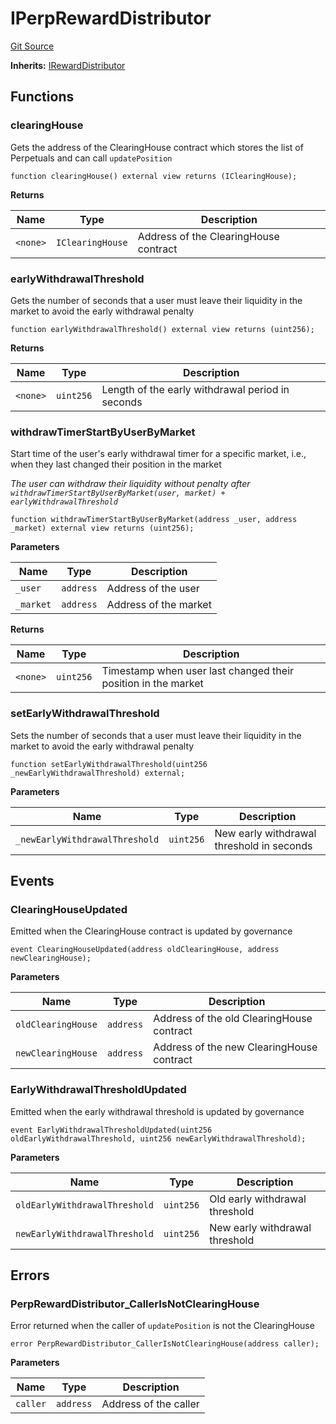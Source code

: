 # IPerpRewardDistributor

[Git Source](https://github.com/Increment-Finance/peripheral-contracts/blob/cf0cdb73c3067e3512acceef3935e48ab8394c32/contracts/interfaces/IPerpRewardDistributor.sol)

**Inherits:**
[IRewardDistributor](/contracts/interfaces/IRewardDistributor.sol/interface.IRewardDistributor.md)

## Functions

### clearingHouse

Gets the address of the ClearingHouse contract which stores the list of Perpetuals and can call `updatePosition`

```solidity
function clearingHouse() external view returns (IClearingHouse);
```

**Returns**

| Name     | Type             | Description                           |
| -------- | ---------------- | ------------------------------------- |
| `<none>` | `IClearingHouse` | Address of the ClearingHouse contract |

### earlyWithdrawalThreshold

Gets the number of seconds that a user must leave their liquidity in the market to avoid the early withdrawal penalty

```solidity
function earlyWithdrawalThreshold() external view returns (uint256);
```

**Returns**

| Name     | Type      | Description                                      |
| -------- | --------- | ------------------------------------------------ |
| `<none>` | `uint256` | Length of the early withdrawal period in seconds |

### withdrawTimerStartByUserByMarket

Start time of the user's early withdrawal timer for a specific market,
i.e., when they last changed their position in the market

_The user can withdraw their liquidity without penalty after `withdrawTimerStartByUserByMarket(user, market) + earlyWithdrawalThreshold`_

```solidity
function withdrawTimerStartByUserByMarket(address _user, address _market) external view returns (uint256);
```

**Parameters**

| Name      | Type      | Description           |
| --------- | --------- | --------------------- |
| `_user`   | `address` | Address of the user   |
| `_market` | `address` | Address of the market |

**Returns**

| Name     | Type      | Description                                                   |
| -------- | --------- | ------------------------------------------------------------- |
| `<none>` | `uint256` | Timestamp when user last changed their position in the market |

### setEarlyWithdrawalThreshold

Sets the number of seconds that a user must leave their liquidity in the market to avoid the early withdrawal penalty

```solidity
function setEarlyWithdrawalThreshold(uint256 _newEarlyWithdrawalThreshold) external;
```

**Parameters**

| Name                           | Type      | Description                               |
| ------------------------------ | --------- | ----------------------------------------- |
| `_newEarlyWithdrawalThreshold` | `uint256` | New early withdrawal threshold in seconds |

## Events

### ClearingHouseUpdated

Emitted when the ClearingHouse contract is updated by governance

```solidity
event ClearingHouseUpdated(address oldClearingHouse, address newClearingHouse);
```

**Parameters**

| Name               | Type      | Description                               |
| ------------------ | --------- | ----------------------------------------- |
| `oldClearingHouse` | `address` | Address of the old ClearingHouse contract |
| `newClearingHouse` | `address` | Address of the new ClearingHouse contract |

### EarlyWithdrawalThresholdUpdated

Emitted when the early withdrawal threshold is updated by governance

```solidity
event EarlyWithdrawalThresholdUpdated(uint256 oldEarlyWithdrawalThreshold, uint256 newEarlyWithdrawalThreshold);
```

**Parameters**

| Name                          | Type      | Description                    |
| ----------------------------- | --------- | ------------------------------ |
| `oldEarlyWithdrawalThreshold` | `uint256` | Old early withdrawal threshold |
| `newEarlyWithdrawalThreshold` | `uint256` | New early withdrawal threshold |

## Errors

### PerpRewardDistributor_CallerIsNotClearingHouse

Error returned when the caller of `updatePosition` is not the ClearingHouse

```solidity
error PerpRewardDistributor_CallerIsNotClearingHouse(address caller);
```

**Parameters**

| Name     | Type      | Description           |
| -------- | --------- | --------------------- |
| `caller` | `address` | Address of the caller |
